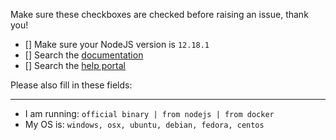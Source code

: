 Make sure these checkboxes are checked before raising an issue, thank you!

- [] Make sure your NodeJS version is `12.18.1`
- [] Search the [documentation](https://mlchain.com/docs)
- [] Search the [help portal](https://forum.mlchain.com/)

Please also fill in these fields:

---

- I am running: `official binary | from nodejs | from docker`
- My OS is: `windows, osx, ubuntu, debian, fedora, centos`

